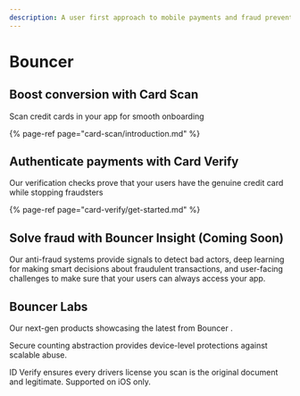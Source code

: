 ```yaml
---
description: A user first approach to mobile payments and fraud prevention
---
```


# Bouncer

## Boost conversion with Card Scan

Scan credit cards in your app for smooth onboarding

{% page-ref page="card-scan/introduction.md" %}

## Authenticate payments with Card Verify

Our verification checks prove that your users have the genuine credit card while stopping fraudsters

{% page-ref page="card-verify/get-started.md" %}

## Solve fraud with Bouncer Insight \(Coming Soon\)

Our anti-fraud systems provide signals to detect bad actors, deep learning for making smart decisions about fraudulent transactions, and user-facing challenges to make sure that your users can always access your app.

## Bouncer Labs

Our next-gen products showcasing the latest from Bouncer . 

Secure counting abstraction provides device-level protections against scalable abuse. 

ID Verify ensures every drivers license you scan is the original document and legitimate. Supported on iOS only.



